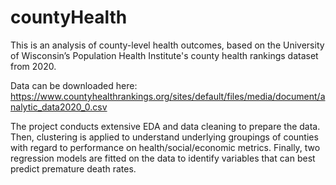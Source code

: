 # countyHealth
This is an analysis of county-level health outcomes, based on the University of Wisconsin’s Population Health Institute's county health rankings dataset from 2020. 

Data can be downloaded here: https://www.countyhealthrankings.org/sites/default/files/media/document/analytic_data2020_0.csv 

The project conducts extensive EDA and data cleaning to prepare the data. 
Then, clustering is applied to understand underlying groupings of counties with regard to performance on health/social/economic metrics.
Finally, two regression models are fitted on the data to identify variables that can best predict premature death rates. 
